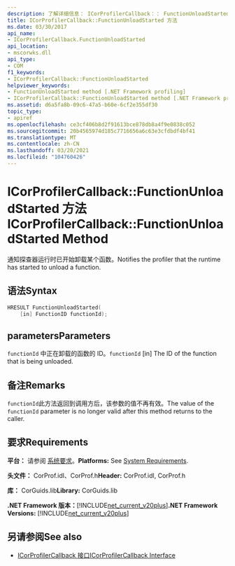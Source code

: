 ```yaml
---
description: 了解详细信息： ICorProfilerCallback：： FunctionUnloadStarted 方法
title: ICorProfilerCallback::FunctionUnloadStarted 方法
ms.date: 03/30/2017
api_name:
- ICorProfilerCallback.FunctionUnloadStarted
api_location:
- mscorwks.dll
api_type:
- COM
f1_keywords:
- ICorProfilerCallback::FunctionUnloadStarted
helpviewer_keywords:
- FunctionUnloadStarted method [.NET Framework profiling]
- ICorProfilerCallback::FunctionUnloadStarted method [.NET Framework profiling]
ms.assetid: d6a5fa8b-09c6-47a5-b60e-6cf2e355df30
topic_type:
- apiref
ms.openlocfilehash: ce3cf406b8d2f91613bce878db8a4f9e0838c052
ms.sourcegitcommit: 20b4565974d185c7716656a6c63e3cfdbdf4bf41
ms.translationtype: MT
ms.contentlocale: zh-CN
ms.lasthandoff: 03/20/2021
ms.locfileid: "104760426"
---
```

# <a name="icorprofilercallbackfunctionunloadstarted-method"></a><span data-ttu-id="a7087-103">ICorProfilerCallback::FunctionUnloadStarted 方法</span><span class="sxs-lookup"><span data-stu-id="a7087-103">ICorProfilerCallback::FunctionUnloadStarted Method</span></span>

<span data-ttu-id="a7087-104">通知探查器运行时已开始卸载某个函数。</span><span class="sxs-lookup"><span data-stu-id="a7087-104">Notifies the profiler that the runtime has started to unload a function.</span></span>  
  
## <a name="syntax"></a><span data-ttu-id="a7087-105">语法</span><span class="sxs-lookup"><span data-stu-id="a7087-105">Syntax</span></span>  
  
```cpp  
HRESULT FunctionUnloadStarted(  
    [in] FunctionID functionId);
```  
  
## <a name="parameters"></a><span data-ttu-id="a7087-106">parameters</span><span class="sxs-lookup"><span data-stu-id="a7087-106">Parameters</span></span>

<span data-ttu-id="a7087-107">`functionId` 中正在卸载的函数的 ID。</span><span class="sxs-lookup"><span data-stu-id="a7087-107">`functionId` [in] The ID of the function that is being unloaded.</span></span>

## <a name="remarks"></a><span data-ttu-id="a7087-108">备注</span><span class="sxs-lookup"><span data-stu-id="a7087-108">Remarks</span></span>  

 <span data-ttu-id="a7087-109">`functionId`此方法返回到调用方后，该参数的值不再有效。</span><span class="sxs-lookup"><span data-stu-id="a7087-109">The value of the `functionId` parameter is no longer valid after this method returns to the caller.</span></span>  
  
## <a name="requirements"></a><span data-ttu-id="a7087-110">要求</span><span class="sxs-lookup"><span data-stu-id="a7087-110">Requirements</span></span>  

 <span data-ttu-id="a7087-111">**平台：** 请参阅 [系统要求](../../get-started/system-requirements.md)。</span><span class="sxs-lookup"><span data-stu-id="a7087-111">**Platforms:** See [System Requirements](../../get-started/system-requirements.md).</span></span>  
  
 <span data-ttu-id="a7087-112">**头文件：** CorProf.idl、CorProf.h</span><span class="sxs-lookup"><span data-stu-id="a7087-112">**Header:** CorProf.idl, CorProf.h</span></span>  
  
 <span data-ttu-id="a7087-113">**库：** CorGuids.lib</span><span class="sxs-lookup"><span data-stu-id="a7087-113">**Library:** CorGuids.lib</span></span>  
  
 <span data-ttu-id="a7087-114">**.NET Framework 版本：**[!INCLUDE[net_current_v20plus](../../../../includes/net-current-v20plus-md.md)]</span><span class="sxs-lookup"><span data-stu-id="a7087-114">**.NET Framework Versions:** [!INCLUDE[net_current_v20plus](../../../../includes/net-current-v20plus-md.md)]</span></span>  
  
## <a name="see-also"></a><span data-ttu-id="a7087-115">另请参阅</span><span class="sxs-lookup"><span data-stu-id="a7087-115">See also</span></span>

- [<span data-ttu-id="a7087-116">ICorProfilerCallback 接口</span><span class="sxs-lookup"><span data-stu-id="a7087-116">ICorProfilerCallback Interface</span></span>](icorprofilercallback-interface.md)
